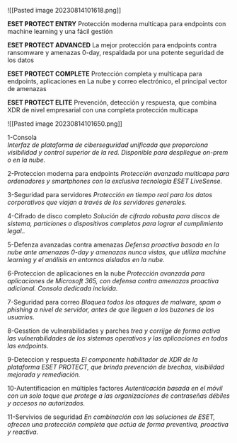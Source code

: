 ![[Pasted image 20230814101618.png]]

**ESET PROTECT ENTRY**
Protección moderna multicapa para endpoints con machine learning y una fácil gestión

**ESET PROTECT ADVANCED**
La mejor protección para endpoints contra ransomware y amenazas 0-day, respaldada por una potente seguridad de los datos

**ESET PROTECT COMPLETE**
Protección completa y multicapa para endpoints, aplicaciones en La nube y correo electrónico, el principal vector de amenazas

**ESET PROTECT ELITE**
Prevención, detección y respuesta, que combina XDR de nivel empresarial con una completa protección multicapa

![[Pasted image 20230814101650.png]]

1-Consola            
_Interfaz de plataforma de ciberseguridad unificada que proporciona visibilidad y control superior de la red. Disponible para despliegue on-prem o en la nube._

2-Proteccion moderna para endpoints
_Protección avanzada multicapa para ordenadores y smartphones con la exclusiva tecnología ESET LiveSense._

3-Seguridad para servidores
_Protección en tiempo real para los datos corporativos que viajan a través de los servidores generales._

4-Cifrado de disco completo
_Solución de cifrado robusta para discos de sistema, particiones o dispositivos completos para lograr el cumplimiento legal.._

5-Defenza avanzadas contra amenazas
_Defensa proactiva basada en la nube ante amenazas 0-day y amenazas nunca vistas, que utiliza machine learning y el análisis en entornos aislados en la nube._

6-Proteccion de aplicaciones en la nube
_Protección avanzada para aplicaciones de Microsoft 365, con defensa contra amenazas proactiva adicional. Consola dedicada incluida._

7-Seguridad para correo
_Bloquea todos los ataques de malware, spam o phishing a nivel de servidor, antes de que lleguen a los buzones de los usuarios._

8-Gesstion de vulnerabilidades y parches 
_trea y corrijge de forma activa las vulnerabilidades de los sistemas operativos y las aplicaciones en todas las endpoints._

9-Deteccion y respuesta
_El componente habilitador de XDR de la plataforma ESET PROTECT, que brinda prevención de brechas, visibilidad mejorada y remediación._

10-Autentificacion en múltiples factores
_Autenticación basada en el móvil con un solo toque que protege a las organizaciones de contraseñas débiles y accesos no autorizados._

11-Servivios de seguridad
_En combinación con las soluciones de ESET, ofrecen una protección completa que actúa de forma preventiva, proactiva y reactiva._



